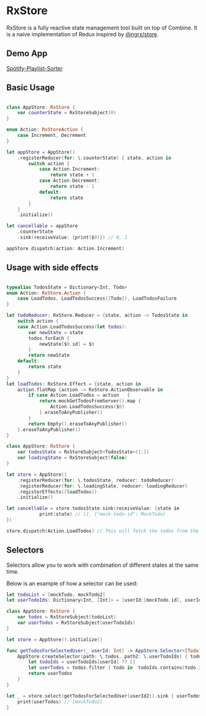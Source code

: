 # RxStore

RxStore is a fully reactive state management tool built on top of Combine. It is a naive implementation of Redux inspired by [@ngrx/store](https://ngrx.io/guide/store).

## Demo App
[Spotify-Playlist-Sorter](https://github.com/denizcoskun/Spotify-Playlist-Sorter)

## Basic Usage


```swift

class AppStore: RxStore {
    var counterState = RxStoreSubject(0)
}

enum Action: RxStoreAction {
    case Increment, Decrement
}

let appStore = AppStore()
    .registerReducer(for: \.counterState) { state, action in
        switch action {
            case Action.Increment:
                return state + 1
            case Action.Decrement:
                return state - 1
            default:
                return state
        }
    }
    .initialize()

let cancellable = appStore
    .counterState
    .sink(receiveValue: {print($0)}) // 0, 1

appStore.dispatch(action: Action.Increment)

```

## Usage with side effects


```swift

typealias TodosState = Dictionary<Int, Todo>
enum Action: RxStore.Action {
    case LoadTodos, LoadTodosSuccess([Todo]), LoadTodosFailure
}

let todoReducer: RxStore.Reducer = {state, action -> TodosState in
    switch action {
    case Action.LoadTodosSuccess(let todos):
        var newState = state
        todos.forEach {
            newState[$0.id] = $0
        }
        return newState
    default:
        return state
    }
}
let loadTodos: RxStore.Effect = {state, action in
    action.flatMap {action -> RxStore.ActionObservable in
        if case Action.LoadTodos = action   {
            return mockGetTodosFromServer().map {
                Action.LoadTodosSuccess($0)
            }.eraseToAnyPublisher()
        }
        return Empty().eraseToAnyPublisher()
    }.eraseToAnyPublisher()
}

class AppStore: RxStore {
    var todosState = RxStoreSubject<TodosState>([:])
    var loadingState = RxStoreSubject(false)
}

let store = AppStore()
    .registerReducer(for: \.todosState, reducer: todoReducer)
    .registerReducer(for: \.loadingState, reducer: loadingReducer)
    .registerEffects([loadTodos])
    .initialize()

let cancellable = store.todosState.sink(receiveValue: {state in
            print(state) // [], ["mock-todo-id": MockTodo]
})

store.dispatch(Action.LoadTodos) // This will fetch the todos from the server 

```


## Selectors

Selectors allow you to work with combination of different states at the same time.

Below is an example of how a selector can be used:

```swift
let todoList = [mockTodo, mockTodo2]
let userTodoIds: Dictionary<Int, [Int]> = [userId:[mockTodo.id], userId2: [mockTodo2.id]]

class AppStore: RxStore {
    var todos = RxStoreSubject(todoList)
    var userTodos = RxStoreSubject(userTodoIds)
}

let store = AppStore().initialize()

func getTodosForSelectedUser(_ userId: Int) -> AppStore.Selector<[Todo]> {
    AppStore.createSelector(path: \.todos, path2: \.userTodoIds) { todos, userTodoIds -> [Todo] in
        let todoIds = userTodoIds[userId] ?? []
        let userTodos = todos.filter { todo in  todoIds.contains(todo.id) }
        return userTodos
    }
}

let _ = store.select(getTodosForSelectedUser(userId2)).sink { userTodos in
    print(userTodos) // [mockTodo2]
}

```

